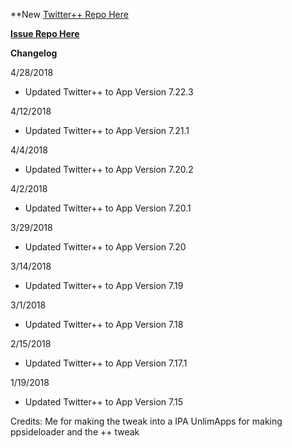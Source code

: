 **New [Twitter++ Repo Here](https://github.com/JMccormick264/TwitterPP)

**[Issue Repo Here](https://github.com/eni9889/TW-PP-Issues)**

**Changelog**

4/28/2018

 - Updated Twitter++ to App Version 7.22.3

4/12/2018

 -  Updated Twitter++ to App Version 7.21.1

4/4/2018

 - Updated Twitter++ to App Version 7.20.2

4/2/2018

 - Updated Twitter++ to App Version 7.20.1

3/29/2018

 - Updated Twitter++ to App Version 7.20

3/14/2018

 - Updated Twitter++ to App Version 7.19

3/1/2018

 - Updated Twitter++ to App Version 7.18

2/15/2018

 - Updated Twitter++ to App Version 7.17.1

1/19/2018

 - Updated Twitter++ to App Version 7.15


Credits:
Me for making the tweak into a IPA
UnlimApps for making ppsideloader and the ++ tweak

